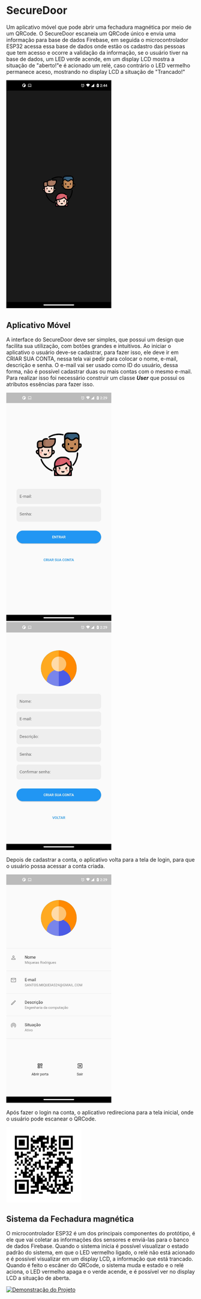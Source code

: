 # SecureDoor
Um aplicativo móvel que pode abrir uma fechadura magnética por meio de um QRCode. O SecureDoor escaneia um QRCode único e envia uma informação para base de dados Firebase, em seguida o microcontrolador ESP32 acessa essa base de dados onde estão os cadastro das pessoas que tem acesso e ocorre a validação da informação, se o usuário tiver na base de dados, um LED verde acende, em um display LCD mostra a situação de "aberto!"e é acionado um relé, caso contrário o LED vermelho permanece aceso, mostrando no display LCD a situação de "Trancado!"

<img src="https://github.com/miqueiasrodrigues/SecureDoor/blob/main/assets/images/0.jpeg" width="280">

## Aplicativo Móvel
A interface do SecureDoor deve ser simples, que possui um design que facilita sua utilização, com botões grandes e intuitivos. Ao iniciar o aplicativo o usuário deve-se
cadastrar, para fazer isso, ele deve ir em CRIAR SUA CONTA, nessa tela vai pedir para colocar o nome, e-mail, descrição e senha. O e-mail vai ser usado como ID do usuário,
dessa forma, não é possível cadastrar duas ou mais contas com o mesmo e-mail. Para realizar isso foi necessário construir um classe ***User*** que possui os atributos essências para fazer isso.

<img src="https://github.com/miqueiasrodrigues/SecureDoor/blob/main/assets/images/1.jpeg" width="280"> <img src="https://github.com/miqueiasrodrigues/SecureDoor/blob/main/assets/images/2.jpeg" width="280"> 

Depois de cadastrar a conta, o aplicativo volta para a tela de login, para que o usuário possa acessar a conta criada. 

<img src="https://github.com/miqueiasrodrigues/SecureDoor/blob/main/assets/images/3.jpeg" width="280">

Após fazer o login na conta, o aplicativo redireciona para a tela inicial, onde o usuário pode escanear o QRCode.

<img src="https://github.com/miqueiasrodrigues/SecureDoor/blob/main/assets/images/frame.png" width="200"> 


## Sistema da Fechadura magnética
O microcontrolador ESP32 é um dos principais componentes do protótipo, é ele que vai coletar as informações dos sensores e enviá-las para o banco de dados Firebase. Quando o sistema inicia é possível visualizar o estado padrão do sistema, em que o LED vermelho ligado, o relé não está acionado e é possível visualizar em um display LCD,
a informação que está trancado. Quando é feito o escâner do QRCode, o sistema muda e estado e o relé aciona,
o LED vermelho apaga e o verde acende, e é possível ver no display LCD a situação de aberta. 

[![Demonstração do Projeto](https://yt-embed.herokuapp.com/embed?v=HN4Dl7bCTV0)](https://www.youtube.com/watch?v=HN4Dl7bCTV0 "Demonstração do SecureDoor")


